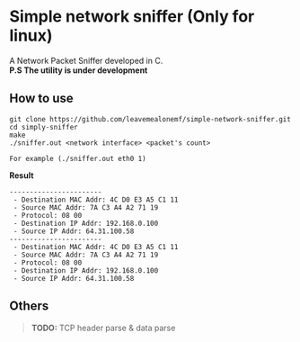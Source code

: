 # Simple network sniffer (Only for linux)

A Network Packet Sniffer developed in C.\
**P.S The utility is under development**

## How to use
```
git clone https://github.com/leavemealonemf/simple-network-sniffer.git
cd simply-sniffer
make
./sniffer.out <network interface> <packet's count>

For example (./sniffer.out eth0 1)

```
**Result**

```
-----------------------
 - Destination MAC Addr: 4C D0 E3 A5 C1 11 
 - Source MAC Addr: 7A C3 A4 A2 71 19 
 - Protocol: 08 00 
 - Destination IP Addr: 192.168.0.100
 - Source IP Addr: 64.31.100.58
----------------------- 
 - Destination MAC Addr: 4C D0 E3 A5 C1 11 
 - Source MAC Addr: 7A C3 A4 A2 71 19 
 - Protocol: 08 00 
 - Destination IP Addr: 192.168.0.100
 - Source IP Addr: 64.31.100.58

```
## Others
> **TODO:** TCP header parse & data parse

